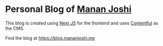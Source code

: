 # Personal Blog of [Manan Joshi](https://mananjoshi.me)

This blog is created using [Next JS](https://nextjs.org/) for the frontend and uses [Contentful](https://www.contentful.com/) as the CMS.

Find the blog at <https://blog.mananjoshi.me>
